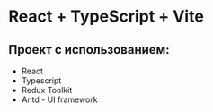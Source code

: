 # React + TypeScript + Vite

<h2> Проект с использованием: </h2>
<ul>
<li>React</li>
<li>Typescript</li>
<li>Redux Toolkit</li>
<li>Antd - UI framework</li>
</ul>
